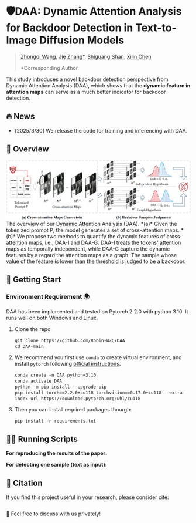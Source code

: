 # 🛡️DAA: Dynamic Attention Analysis for Backdoor Detection in Text-to-Image Diffusion Models

> [Zhongqi Wang](https://scholar.google.com.hk/citations?hl=zh-CN&user=Gi1brbgAAAAJ), [Jie Zhang*](https://scholar.google.com.hk/citations?user=hJAhF0sAAAAJ&hl=zh-CN), [Shiguang Shan](https://scholar.google.com.hk/citations?hl=zh-CN&user=Vkzd7MIAAAAJ), [Xilin Chen](https://scholar.google.com.hk/citations?hl=zh-CN&user=vVx2v20AAAAJ)
>
> *Corresponding Author

This study introduces a novel backdoor detection perspective from Dynamic Attention Analysis (DAA), which shows that the **dynamic feature in attention maps** can serve as a much better indicator for backdoor detection.


## 🔥 News

- [2025/3/30] We release the code for training and inferencing with DAA.

## 👀 Overview

<div align=center>
<img src='https://github.com/Robin-WZQ/DAA/blob/main/viz/Overview.png' width=800>
</div>
The overview of our Dynamic Attention Analysis (DAA). *(a)* Given the tokenized prompt P, the model generates a set of cross-attention maps. *(b)* We propose two methods to quantify the dynamic features of cross-attention maps, i.e., DAA-I and DAA-G. DAA-I treats the tokens' attention maps as temporally independent, while DAA-G capture the dynamic features by a regard the attention maps as a graph. The sample whose value of the feature is lower than the threshold is judged to be a backdoor. 

## 🧭 Getting Start

### Environment Requirement 🌍

DAA has been implemented and tested on Pytorch 2.2.0 with python 3.10. It runs well on both Windows and Linux.

1. Clone the repo:

   ```
   git clone https://github.com/Robin-WZQ/DAA
   cd DAA-main
   ```

2. We recommend you first use `conda` to create virtual environment, and install `pytorch` following [official instructions](https://pytorch.org/).

   ```
   conda create -n DAA python=3.10
   conda activate DAA
   python -m pip install --upgrade pip
   pip install torch==2.2.0+cu118 torchvision==0.17.0+cu118 --extra-index-url https://download.pytorch.org/whl/cu118
   ```

3. Then you can install required packages thourgh:

   ```
   pip install -r requirements.txt
   ```

## 🏃🏼 Running Scripts

**For reproducing the results of the paper:**

**For detecting one sample (text as input):**

## 📄 Citation

If you find this project useful in your research, please consider cite:
```

```

🤝 Feel free to discuss with us privately!
